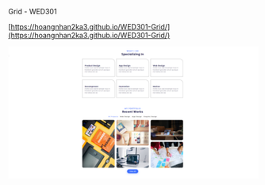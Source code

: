 Grid - WED301

[https://hoangnhan2ka3.github.io/WED301-Grid/](https://hoangnhan2ka3.github.io/WED301-Grid/)

![Screenshot](https://github.com/hoangnhan2ka3/WED301-Grid/blob/master/images/Screenshot%202023-10-16%20001357.png?raw=true)
